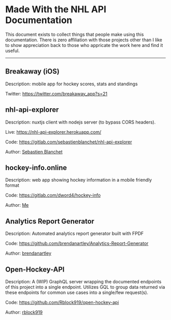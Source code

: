 # Made With the NHL API Documentation

This document exists to collect things that people make using this documentation. There is zero affiliation with those projects other than I like to show appreciation back to those who appricate the work here and find it useful.

---

## Breakaway (iOS)

Description: mobile app for hockey scores, stats and standings

Twitter: https://twitter.com/breakaway_app?s=21

## nhl-api-explorer

Description: nuxtjs client with nodejs server (to bypass CORS headers).

Live: https://nhl-api-explorer.herokuapp.com/

Code: https://gitlab.com/sebastienblanchet/nhl-api-explorer

Author: [Sebastien Blanchet](https://gitlab.com/sebastienblanchet)

## hockey-info.online

Description: web app showing hockey information in a mobile friendly format

Code: https://gitlab.com/dword4/hockey-info

Author: [Me](https://gitlab.com/dword4)

## Analytics Report Generator

Description: Automated analytics report generator built with FPDF

Code: https://github.com/brendanartley/Analytics-Report-Generator

Author: [brendanartley](https://github.com/brendanartley)

## Open-Hockey-API

Description: A (WIP) GraphQL server wrapping the documented endpoints of this project into a single endpoint. Utilizes GQL to group data returned via these endpoints for common use cases into a single/few request(s).

Code: https://github.com/Rblock919/open-hockey-api

Author: [rblock919](https://github.com/Rblock919)
